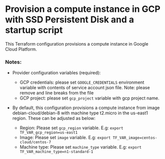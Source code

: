 # Provision a compute instance in GCP with SSD Persistent Disk and a startup script
This Terraform configuration provisions a compute instance in Google Cloud Platform.

### Notes:
- Provider configuration variables (required):
  - GCP credentials: please set `GOOGLE_CREDENTIALS` environment variable with contents of service account json file. Note: please remove and line breaks from the file
  - GCP project: please set `gcp_project` variable with gcp project name.

- By default, this configuration provisions a compute instance from image debian-cloud/debian-8 with machine type t2.micro in the us-east1 region. These can be adjusted as below:
  - Region: Please set `gcp_region` variable. E.g: `export TF_VAR_gcp_region=us-east1`
  - Image: Please set `image` variable. E.g: `export TF_VAR_image=centos-cloud/centos-7`  
  - Machine type: Please set `machine_type` variable. E.g: `export TF_VAR_machine_type=n1-standard-1`

